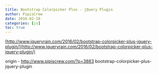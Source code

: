 ```yaml
---
title: Bootstrap Colorpicker Plus - jQuery Plugin
author: PipisCrew
date: 2016-02-18
categories: [js]
toc: true
---
```


[http://www.jqueryrain.com/2016/02/bootstrap-colorpicker-plus-jquery-plugin/](http://www.jqueryrain.com/2016/02/bootstrap-colorpicker-plus-jquery-plugin/)

origin - http://www.pipiscrew.com/?p=3883 bootstrap-colorpicker-plus-jquery-plugin